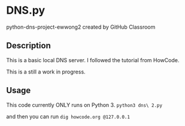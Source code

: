 # DNS.py
python-dns-project-ewwong2 created by GitHub Classroom

## Description
This is a basic local DNS server. I followed the tutorial from HowCode.

This is a still a work in progress.

## Usage
This code currently ONLY runs on Python 3.
  `python3 dns\ 2.py`

and then you can run 
 `dig howcode.org @127.0.0.1`
